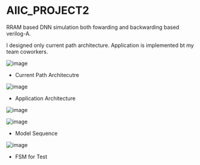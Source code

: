# AIIC_PROJECT2
RRAM based DNN simulation both fowarding and backwarding based verilog-A.

I designed only current path architecture. Application is implemented bt my team coworkers.

![image](https://user-images.githubusercontent.com/109369687/204360414-39a79b8f-842f-4891-a162-0ff270cb142d.png)

- Current Path Architecutre

![image](https://user-images.githubusercontent.com/109369687/204360681-de30c5bc-4ecd-4a9f-9f31-124859808208.png)

- Application Architecture

![image](https://user-images.githubusercontent.com/109369687/204360818-f0357d3c-84eb-4749-b586-2755a47b08b4.png)

![image](https://user-images.githubusercontent.com/109369687/204360913-465b83cb-d232-4462-ad06-94c84df69a76.png)

- Model Sequence

![image](https://user-images.githubusercontent.com/109369687/204361054-f372e1b7-21ca-4807-9a80-320caa900daa.png)

- FSM for Test
